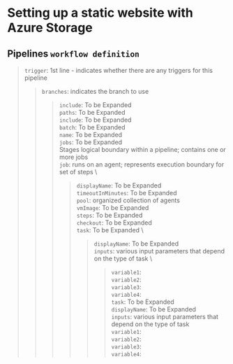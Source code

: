 # Setting up a static website with Azure Storage

## Pipelines `workflow definition`

> `trigger`: 1st line - indicates whether there are any triggers for this pipeline
> > `branches`: indicates the branch to use
> > > `include`: To be Expanded \
> > `paths`: To be Expanded \
> > > `include`: To be Expanded \
> > `batch`: To be Expanded \
> `name`: To be Expanded \
> `jobs`: To be Expanded \
> > Stages logical boundary within a pipeline; contains one or more jobs \
> > > `job`: runs on an agent; represents execution boundary for set of steps \
> > > > `displayName`: To be Expanded \
> > > > `timeoutInMinutes`: To be Expanded \
> > > `pool`: organized collection of agents \
> > > > `vmImage`: To be Expanded \
> > > `steps`: To be Expanded \
> > > > `checkout`: To be Expanded \
> > > > `task`: To be Expanded \
> > > > > `displayName`: To be Expanded \
> > > > > `inputs`: various input parameters that depend on the type of task \
> > > > > > `variable1`:  \
> > > > > > `variable2`:  \
> > > > > > `variable3`:  \
> > > > > > `variable4`:  \
> > > > `task`: To be Expanded \
> > > > > `displayName`: To be Expanded \
> > > > > `inputs`: various input parameters that depend on the type of task \
> > > > > > `variable1`:  \
> > > > > > `variable2`:  \
> > > > > > `variable3`:  \
> > > > > > `variable4`:  